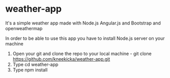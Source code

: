# weather-app
It's a simple weather app made with Node.js Angular.js and Bootstrap and openweathermap

In order to be able to use this app you have to install Node.js server on your machine

1) Open your git and clone the repo to your local machine - git clone https://github.com/kneekicka/weather-app.git
2) Type cd weather-app
3) Type npm install

